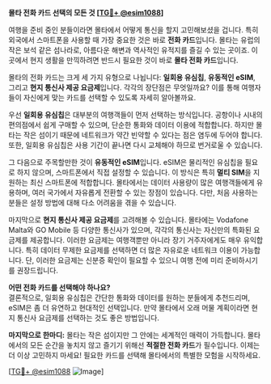 **몰타 전화 카드 선택의 모든 것 [[TG💪+ @esim1088](https://t.me/s/esim1088)]**

여행을 준비 중인 분들이라면 몰타에서 어떻게 통신을 할지 고민해보셨을 겁니다. 특히 외국에서 스마트폰을 사용할 때 가장 중요한 것은 바로 **전화 카드**입니다. 몰타는 유럽의 작은 보석 같은 섬나라로, 아름다운 해변과 역사적인 유적지를 즐길 수 있는 곳이죠. 이곳에서 현지 생활을 만끽하려면 반드시 필요한 것이 바로 **몰타 전화 카드**입니다.

몰타의 전화 카드는 크게 세 가지 유형으로 나뉩니다: **일회용 유심칩**, **유동적인 eSIM**, 그리고 **현지 통신사 제공 요금제**입니다. 각각의 장단점은 무엇일까요? 이를 통해 여행자들이 자신에게 맞는 카드를 선택할 수 있도록 자세히 알아볼까요.

우선 **일회용 유심칩**은 대부분의 여행객들이 먼저 선택하는 방식입니다. 공항이나 시내의 편의점에서 쉽게 구매할 수 있으며, 단순한 통화와 데이터 이용에 적합합니다. 하지만 몰타는 작은 섬이기 때문에 네트워크가 약간 빈약할 수 있다는 점은 염두에 두어야 합니다. 또한, 일회용 유심칩은 사용 기간이 끝나면 다시 교체해야 하므로 번거로울 수 있습니다.

그 다음으로 주목할만한 것이 **유동적인 eSIM**입니다. eSIM은 물리적인 유심칩을 필요로 하지 않으며, 스마트폰에서 직접 설정할 수 있습니다. 이 방식은 특히 **멀티 SIM**을 지원하는 최신 스마트폰에 적합합니다. 몰타에서는 데이터 사용량이 많은 여행객들에게 유용하며, 여러 국가에서 자유롭게 전환할 수 있는 장점이 있습니다. 다만, 처음 사용하는 분들은 설정 방법에 대해 다소 어려움을 겪을 수 있습니다.

마지막으로 **현지 통신사 제공 요금제**를 고려해볼 수 있습니다. 몰타에는 Vodafone Malta와 GO Mobile 등 다양한 통신사가 있으며, 각각의 통신사는 자신만의 특화된 요금제를 제공합니다. 이러한 요금제는 여행객뿐만 아니라 장기 거주자에게도 매우 유익합니다. 특히 데이터 무제한 요금제를 선택하면 더 많은 자유로운 네트워크 이용이 가능합니다. 단, 이러한 요금제는 신분증 확인이 필요할 수 있으니 여행 전에 미리 준비하시기를 권장드립니다.

**어떤 전화 카드를 선택해야 하나요?**  
결론적으로, 일회용 유심칩은 간단한 통화와 데이터를 원하는 분들에게 추천드리며, eSIM은 좀 더 유연하고 현대적인 선택입니다. 만약 몰타에서 오래 머물 계획이라면 현지 통신사 요금제를 선택하는 것도 좋은 방법입니다.  

**마지막으로 한마디:** 몰타는 작은 섬이지만 그 안에는 세계적인 매력이 가득합니다. 몰타에서의 모든 순간을 놓치지 않고 즐기기 위해선 **적절한 전화 카드**가 필수입니다. 이제는 더 이상 고민하지 마세요! 필요한 카드를 선택해 몰타에서의 특별한 모험을 시작하세요. 

[[TG💪+ @esim1088](https://t.me/s/esim1088) ![Image](https://i.postimg.cc/Y0z9fWf4/image.png)]